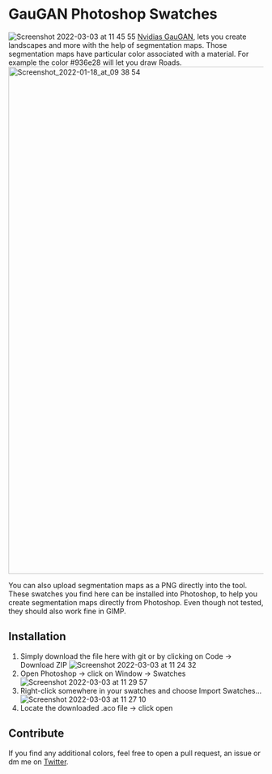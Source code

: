 # GauGAN Photoshop Swatches
![Screenshot 2022-03-03 at 11 45 55](https://user-images.githubusercontent.com/33449313/156549501-695ad776-0192-40cb-951a-ddbab753762d.jpg)
[Nvidias GauGAN](http://gaugan.org/gaugan2/), lets you create landscapes and more with the help of segmentation maps. Those segmentation maps  have particular color associated with a material. For example the color #936e28 will let you draw Roads. 
<img width="1000" alt="Screenshot_2022-01-18_at_09 38 54" src="https://user-images.githubusercontent.com/33449313/156547494-c17980e5-9fdb-4db8-b5c5-fd58e3468471.png">

You can also upload segmentation maps as a PNG directly into the tool. These swatches you find here can be installed into Photoshop, to help you create segmentation maps directly from Photoshop. Even though not tested, they should also work fine in GIMP.

## Installation 
1. Simply download the file here with git or by clicking on Code → Download ZIP
![Screenshot 2022-03-03 at 11 24 32](https://user-images.githubusercontent.com/33449313/156546885-0240c283-cd65-4ae9-ae03-7aeb7b95acbc.jpg)
2. Open Photoshop → click on Window → Swatches 
![Screenshot 2022-03-03 at 11 29 57](https://user-images.githubusercontent.com/33449313/156549156-f878e18a-8c8d-4f3b-909a-4d90e5fe625e.jpg)
3. Right-click somewhere in your swatches and choose Import Swatches…
![Screenshot 2022-03-03 at 11 27 10](https://user-images.githubusercontent.com/33449313/156546984-d12890c9-40f4-453d-8b1b-50b512a4d8fb.jpg)
4. Locate the downloaded .aco file → click open 

## Contribute 
If you find any additional colors, feel free to open a pull request, an issue or dm me on [Twitter](https://twitter.com/tlsaeger).
